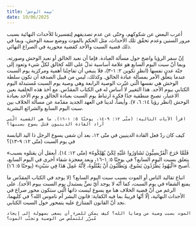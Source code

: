 ```yaml
---
title: 'سِمة الوحش'
date: 19/06/2025
---
```


أعرب البعض عن شكوكهم، وحتّى عن عدم تصديقهم لِتفسيرنا للأحداث النهائية بسبب مرور السنين وعدم تحقّق تلك الأحداث، مثل الحكم بالموت ووضع سمة الوحش، وبما في ذلك قضية السبت والأحد كقضية محورية في الصراع النهائي.

إنّ سفر الرؤيا واضح حول مسألة العبادة. فإما أن نعبد الخالق أو نعبد الوحش وصورته. وبما أنّ سبت اليوم السابع هو علامة أساسية تدلّ على الله كخالق لكلِّ شيء وتعود إلى جنّة عدن نفسها (انظر تكوين ٢: ١-٣)، فلا ينبغي أن تفاجِئَنا أهمية ومركزية يوم السبت عندما يتعلّق الأمر بمسألة عبادة الخالق. وكذلك، ليس من قبيل الصدفة أن تكون سلطة الوحش هي نفسها الّتي غيّرت الوصية الرابعة وهي وصية يوم السبت مُستبدلة اليوم الكتابي بيوم الأحد. هذا التغيير لا أساس له في الكتاب المقدّس. مع أخذ هذه الخلفية بعين الاعتبار، تصبح منطقية جدًا فكرة ارتباط يوم السبت بعبادة الخالق و يوم الأحد بعبادة الوحش (انظر رؤيا ١٤: ٦، ٧). وأيضاً، لدينا في العهد الجديد مقدّمة عن مسألة الخلاف بين سبت اليوم السابع والشرائع البشرية.

`اقرأ الآيات التالية: (متّى ١٢: ٩-١٤، يوحنّا ٥: ١-١٦). ما هي القضية الّتي أراد القادة الدينيون قتل يسوع بسببها؟`

كيف كان ردّ فعل القادة الدينيين في متّى ١٢، بعد أن شفى يسوع الرجل ذا اليد اليابسة في يوم السبت (متّى ١٢: ٩-١٣)؟

«فَلَمَّا خَرَجَ ٱلْفَرِّيسِيُّونَ تَشَاوَرُوا عَلَيْهِ لِكَيْ يُهْلِكُوهُ» (متّى ١٢: ١٤). أيعقل أن يقتلوه بسبب يتعلق بسبت اليوم السابع؟ في يوحنّا ٥: ١-١٦، وبعد معجزة شفاء أخرى في اليوم السابع، أصبح «ٱلْيَهُودُ يَطْرُدُونَ يَسُوعَ، وَيَطْلُبُونَ أَنْ يَقْتُلُوهُ، لِأَنَّهُ عَمِلَ هَذَا فِي سَبْتٍ» (يوحنّا ٥: ١٦).

اتباع تقاليد الناس أو الموت بسبب سبت اليوم السابع؟ (لا يوجد في الكتاب المقدّس ما يمنع الشفاء في يوم السبت، كما أنّه لا يوجد أيّ نصٍّ يستبدل يوم السبت بيوم الأحد). على الرغم من أنّ قضية الخلاف هنا مع يسوع ليست ذاتها الّتي ستكون محور صراع في الأحداث النهائية، إلّا أنّها قريبةٌ بما فيه الكفاية: قانون البشر أم ناموس الله؟ في كليهما، نجد أنّ القانون المتنازع عليه يتمحور حول السبت الكتابي.

`الموت بسبب وصية من وصايا الله؟ كيف يمكن للمرء أن يسعى بسهولة إلى إيجاد مُبرّر للتملّص من الوصية وتجنّب الموت؟`